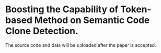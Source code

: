 # Boosting the Capability of Token-based Method on Semantic Code Clone Detection.

The source code and data will be uploaded after the paper is accepted.
